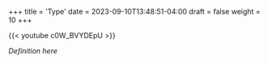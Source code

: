 +++
title = 'Type'
date = 2023-09-10T13:48:51-04:00
draft = false
weight = 10
+++

{{< youtube c0W_BVYDEpU >}}

*Definition here*